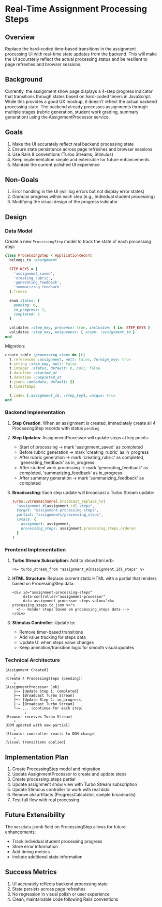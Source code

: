 # Real-Time Assignment Processing Steps

## Overview
Replace the hard-coded time-based transitions in the assignment processing UI with real-time state updates from the backend. This will make the UI accurately reflect the actual processing status and be resilient to page refreshes and browser sessions.

## Background
Currently, the assignment show page displays a 4-step progress indicator that transitions through states based on hard-coded timers in JavaScript. While this provides a good UX mockup, it doesn't reflect the actual backend processing state. The backend already processes assignments through multiple stages (rubric generation, student work grading, summary generation) using the AssignmentProcessor service.

## Goals
1. Make the UI accurately reflect real backend processing state
2. Ensure state persistence across page refreshes and browser sessions
3. Use Rails 8 conventions (Turbo Streams, Stimulus)
4. Keep implementation simple and extensible for future enhancements
5. Maintain the current polished UI experience

## Non-Goals
1. Error handling in the UI (will log errors but not display error states)
2. Granular progress within each step (e.g., individual student processing)
3. Modifying the visual design of the progress indicator

## Design

### Data Model
Create a new `ProcessingStep` model to track the state of each processing step:

```ruby
class ProcessingStep < ApplicationRecord
  belongs_to :assignment
  
  STEP_KEYS = [
    'assignment_saved',
    'creating_rubric',
    'generating_feedback', 
    'summarizing_feedback'
  ].freeze
  
  enum status: {
    pending: 0,
    in_progress: 1,
    completed: 2
  }
  
  validates :step_key, presence: true, inclusion: { in: STEP_KEYS }
  validates :step_key, uniqueness: { scope: :assignment_id }
end
```

Migration:
```ruby
create_table :processing_steps do |t|
  t.references :assignment, null: false, foreign_key: true
  t.string :step_key, null: false
  t.integer :status, default: 0, null: false
  t.datetime :started_at
  t.datetime :completed_at
  t.jsonb :metadata, default: {}
  t.timestamps
  
  t.index [:assignment_id, :step_key], unique: true
end
```

### Backend Implementation

1. **Step Creation**: When an assignment is created, immediately create all 4 ProcessingStep records with status `pending`

2. **Step Updates**: AssignmentProcessor will update steps at key points:
   - Start of processing → mark 'assignment_saved' as completed
   - Before rubric generation → mark 'creating_rubric' as in_progress
   - After rubric generation → mark 'creating_rubric' as completed, 'generating_feedback' as in_progress
   - After student work processing → mark 'generating_feedback' as completed, 'summarizing_feedback' as in_progress
   - After summary generation → mark 'summarizing_feedback' as completed

3. **Broadcasting**: Each step update will broadcast a Turbo Stream update:
   ```ruby
   Turbo::StreamsChannel.broadcast_replace_to(
     "assignment_#{assignment.id}_steps",
     target: "assignment-processing-steps",
     partial: "assignments/processing_steps",
     locals: { 
       assignment: assignment,
       processing_steps: assignment.processing_steps.ordered
     }
   )
   ```

### Frontend Implementation

1. **Turbo Stream Subscription**: Add to show.html.erb:
   ```erb
   <%= turbo_stream_from "assignment_#{@assignment.id}_steps" %>
   ```

2. **HTML Structure**: Replace current static HTML with a partial that renders based on ProcessingStep data:
   ```erb
   <div id="assignment-processing-steps" 
        data-controller="assignment-processor"
        data-assignment-processor-steps-value="<%= processing_steps.to_json %>">
     <!-- Render steps based on processing_steps data -->
   </div>
   ```

3. **Stimulus Controller**: Update to:
   - Remove timer-based transitions
   - Add value tracking for steps data
   - Update UI when steps value changes
   - Keep animation/transition logic for smooth visual updates

### Technical Architecture

```
[Assignment Created] 
    ↓
[Create 4 ProcessingSteps (pending)]
    ↓
[AssignmentProcessor Job]
    ├─→ [Update Step 1: completed]
    ├─→ [Broadcast Turbo Stream]
    ├─→ [Update Step 2: in_progress]
    ├─→ [Broadcast Turbo Stream]
    └─→ ... (continue for each step)
         ↓
[Browser receives Turbo Stream]
    ↓
[DOM updated with new partial]
    ↓
[Stimulus controller reacts to DOM change]
    ↓
[Visual transitions applied]
```

## Implementation Plan

1. Create ProcessingStep model and migration
2. Update AssignmentProcessor to create and update steps
3. Create processing_steps partial
4. Update assignment show view with Turbo Stream subscription
5. Update Stimulus controller to work with real data
6. Remove old artifacts (ProgressCalculator, sample broadcasts)
7. Test full flow with real processing

## Future Extensibility

The `metadata` jsonb field on ProcessingStep allows for future enhancements:
- Track individual student processing progress
- Store error information
- Add timing metrics
- Include additional state information

## Success Metrics

1. UI accurately reflects backend processing state
2. State persists across page refreshes
3. No regression in visual polish or user experience
4. Clean, maintainable code following Rails conventions